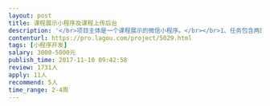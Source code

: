 ```yaml
---                
layout: post       
title: 课程展示小程序及课程上传后台           
description: '</br>项目主体是一个课程展示的微信小程序。</br></br>1、任务包含两部分。</br>一部分是课程展示的小程序，主要有课程、项目（课程组合）和我的收藏，共有10个页面，涉及微信登录、展示课程内容（不用管课程的格式，课程由第三方的软件生成的响应式框架HTML5包）、支付。</br>另一部分是课程上传，主要是上传课程以及看用户数据和课程数据。</br></br>2、技术要求</br>我方提供UI设计图和接口，联调验收。</br>具备小程序开发经验；</br>管理后台建议使用vue框架，但不限制；</br>技术熟练，一次性联调通过率高</br></br>3、时间要求</br>2周最佳，不超过3周</br>'     
contenturl: https://pro.lagou.com/project/5029.html      
tags: [小程序开发]            
salary: 3000-5000元          
publish_time: 2017-11-10 09:42:58         
review: 1731人                   
apply: 11人                   
recommend: 5人                   
time_range: 2-4周              
---                 
```

